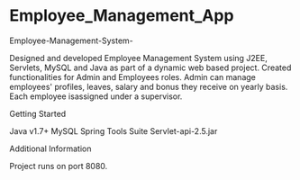 # Employee_Management_App

Employee-Management-System-


Designed and developed Employee Management System using J2EE, Servlets, MySQL and Java as part of a dynamic web based project. Created functionalities for Admin and Employees roles. Admin can manage employees' profiles, leaves, salary and bonus they receive on yearly basis. Each employee isassigned under a supervisor.





Getting Started


Java v1.7+
MySQL
Spring Tools Suite
Servlet-api-2.5.jar




Additional Information


Project runs on port 8080.
